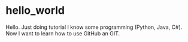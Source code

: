 # hello_world
Hello.
Just doing tutorial
I know some programming (Python, Java, C#).
Now I want to learn how to use GitHub an GIT.
